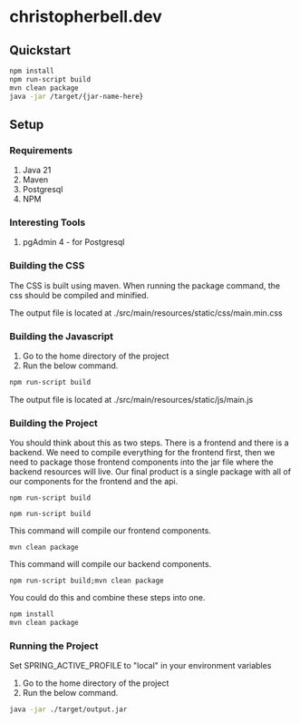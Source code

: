 # christopherbell.dev

## Quickstart

```bash
npm install
npm run-script build
mvn clean package
java -jar /target/{jar-name-here}
```

## Setup

### Requirements

1. Java 21
2. Maven
3. Postgresql
4. NPM

### Interesting Tools

1. pgAdmin 4 - for Postgresql

### Building the CSS

The CSS is built using maven. When running the package command, the css should be compiled and minified.

The output file is located at ./src/main/resources/static/css/main.min.css

### Building the Javascript

1. Go to the home directory of the project
1. Run the below command.

```bash
npm run-script build
```
The output file is located at ./src/main/resources/static/js/main.js

### Building the Project

You should think about this as two steps. There is a frontend and there is a backend.
We need to compile everything for the frontend first, then we need to package those frontend
components into the jar file where the backend resources will live. Our final product is a
single package with all of our components for the frontend and the api.

```npm run-script build```


```npm run-script build```

This command will compile our frontend components.

```mvn clean package```

This command will compile our backend components.

```npm run-script build;mvn clean package```

You could do this and combine these steps into one.

```bash
npm install
mvn clean package
```

### Running the Project

Set SPRING_ACTIVE_PROFILE to "local" in your environment variables

1. Go to the home directory of the project
1. Run the below command.

```bash
java -jar ./target/output.jar
```
